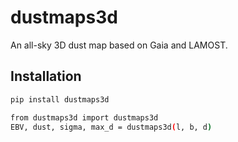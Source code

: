 # dustmaps3d

An all-sky 3D dust map based on Gaia and LAMOST.

## Installation

```bash
pip install dustmaps3d

from dustmaps3d import dustmaps3d
EBV, dust, sigma, max_d = dustmaps3d(l, b, d)

